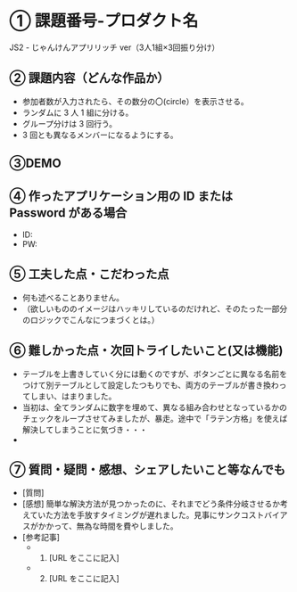 # ① 課題番号-プロダクト名

JS2 - じゃんけんアプリリッチ ver（3人1組×3回振り分け）

## ② 課題内容（どんな作品か）

- 参加者数が入力されたら、その数分の〇(circle）を表示させる。
- ランダムに 3 人 1 組に分ける。
- グループ分けは 3 回行う。
- 3 回とも異なるメンバーになるようにする。

## ③DEMO

## ④ 作ったアプリケーション用の ID または Password がある場合

- ID:
- PW:

## ⑤ 工夫した点・こだわった点

- 何も述べることありません。
- （欲しいもののイメージはハッキリしているのだけれど、そのたった一部分のロジックでこんなにつまづくとは。）

## ⑥ 難しかった点・次回トライしたいこと(又は機能)

- テーブルを上書きしていく分には動くのですが、ボタンごとに異なる名前をつけて別テーブルとして設定したつもりでも、両方のテーブルが書き換わってしまい、はまりました。
- 当初は、全てランダムに数字を埋めて、異なる組み合わせとなっているかのチェックをループさせてみましたが、暴走。途中で「ラテン方格」を使えば解決してしまうことに気づき・・・
-

## ⑦ 質問・疑問・感想、シェアしたいこと等なんでも

- [質問]
- [感想] 簡単な解決方法が見つかったのに、それまでどう条件分岐させるか考えていた方法を手放すタイミングが遅れました。見事にサンクコストバイアスがかかって、無為な時間を費やしました。
- [参考記事]
  - 1. [URL をここに記入]
  - 2. [URL をここに記入]
